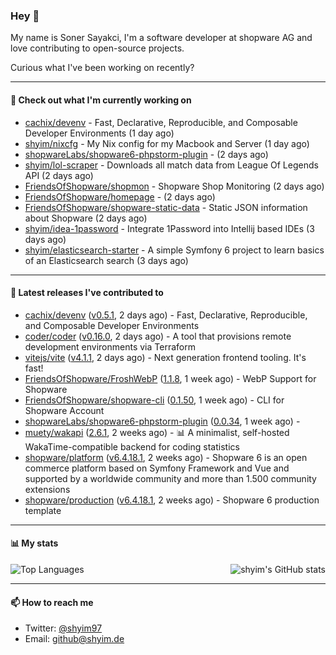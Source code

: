 ### Hey 👋

My name is Soner Sayakci, I'm a software developer at shopware AG and love contributing to open-source projects.

Curious what I've been working on recently?

---

#### 👷 Check out what I'm currently working on

- [cachix/devenv](https://github.com/cachix/devenv) - Fast, Declarative, Reproducible, and Composable Developer Environments (1 day ago)
- [shyim/nixcfg](https://github.com/shyim/nixcfg) - My Nix config for my Macbook and Server (1 day ago)
- [shopwareLabs/shopware6-phpstorm-plugin](https://github.com/shopwareLabs/shopware6-phpstorm-plugin) -  (2 days ago)
- [shyim/lol-scraper](https://github.com/shyim/lol-scraper) - Downloads all match data from League Of Legends API (2 days ago)
- [FriendsOfShopware/shopmon](https://github.com/FriendsOfShopware/shopmon) - Shopware Shop Monitoring (2 days ago)
- [FriendsOfShopware/homepage](https://github.com/FriendsOfShopware/homepage) -  (2 days ago)
- [FriendsOfShopware/shopware-static-data](https://github.com/FriendsOfShopware/shopware-static-data) - Static JSON information about Shopware (2 days ago)
- [shyim/idea-1password](https://github.com/shyim/idea-1password) - Integrate 1Password into Intellij based IDEs (3 days ago)
- [shyim/elasticsearch-starter](https://github.com/shyim/elasticsearch-starter) - A simple Symfony 6 project to learn basics of an Elasticsearch search (3 days ago)

---

#### 🔭 Latest releases I've contributed to

- [cachix/devenv](https://github.com/cachix/devenv) ([v0.5.1](https://github.com/cachix/devenv/releases/tag/v0.5.1), 2 days ago) - Fast, Declarative, Reproducible, and Composable Developer Environments
- [coder/coder](https://github.com/coder/coder) ([v0.16.0](https://github.com/coder/coder/releases/tag/v0.16.0), 2 days ago) - A tool that provisions remote development environments via Terraform
- [vitejs/vite](https://github.com/vitejs/vite) ([v4.1.1](https://github.com/vitejs/vite/releases/tag/v4.1.1), 2 days ago) - Next generation frontend tooling. It&#39;s fast!
- [FriendsOfShopware/FroshWebP](https://github.com/FriendsOfShopware/FroshWebP) ([1.1.8](https://github.com/FriendsOfShopware/FroshWebP/releases/tag/1.1.8), 1 week ago) - WebP Support for Shopware
- [FriendsOfShopware/shopware-cli](https://github.com/FriendsOfShopware/shopware-cli) ([0.1.50](https://github.com/FriendsOfShopware/shopware-cli/releases/tag/0.1.50), 1 week ago) - CLI for Shopware Account
- [shopwareLabs/shopware6-phpstorm-plugin](https://github.com/shopwareLabs/shopware6-phpstorm-plugin) ([0.0.34](https://github.com/shopwareLabs/shopware6-phpstorm-plugin/releases/tag/0.0.34), 1 week ago) - 
- [muety/wakapi](https://github.com/muety/wakapi) ([2.6.1](https://github.com/muety/wakapi/releases/tag/2.6.1), 2 weeks ago) - 📊 A minimalist, self-hosted WakaTime-compatible backend for coding statistics
- [shopware/platform](https://github.com/shopware/platform) ([v6.4.18.1](https://github.com/shopware/platform/releases/tag/v6.4.18.1), 2 weeks ago) - Shopware 6 is an open commerce platform based on Symfony Framework and Vue and supported by a worldwide community and more than 1.500 community extensions
- [shopware/production](https://github.com/shopware/production) ([v6.4.18.1](https://github.com/shopware/production/releases/tag/v6.4.18.1), 2 weeks ago) - Shopware 6 production template

---

#### 📊 My stats

<img align="right" alt="shyim's GitHub stats" src="https://github-readme-stats.vercel.app/api?username=shyim&count_private=1&show_icons=true&" />

![Top Languages](https://github-readme-stats.vercel.app/api/top-langs/?username=shyim)

---

#### 📫 How to reach me

- Twitter: [@shyim97](https://twitter.com/shyim97)
- Email: [github@shyim.de](mailto://github@shyim.de)
